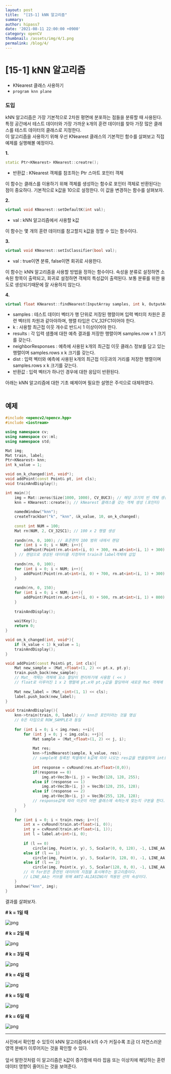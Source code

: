 ```yaml
---
layout: post
title:  "[15-1] kNN 알고리즘"
summary: 
author: hipass7
date: '2021-08-11 22:00:00 +0900'
category: openCV
thumbnail: /assets/img/4/1.png
permalink: /blog/4/
---
```


# [15-1] kNN 알고리즘

- KNearest 클래스 사용하기
- `program knn plane`

### 도입

kNN 알고리즘은 가장 기본적으로 2차원 평면에 분포하는 점들을 분류할 때 사용된다. 특정 공간에서 테스트 데이터와 가장 가까운 k개의 훈련 데이터를 찾아 가장 많은 클래스를 테스트 데이터의 클래스로 지정한다. <br />
이 알고리즘을 사용하기 위해 우선 KNearest 클래스의 기본적인 함수를 살펴보고 직접 예제를 실행해볼 예정이다.


**1.**

```c++
static Ptr<KNearest> KNearest::creatre();
```

- 반환값 : KNearest 객체를 참조하는 Ptr 스마트 포인터 객체

이 함수는 클래스를 이용하기 위해 객체를 생성하는 함수로 포인터 객체로 반환된다는 점이 중요하다. 기본적으로 k값을 10으로 설정한다. 이 값을 변경하는 함수를 살펴보자.

**2.**

```c++
virtual void KNearest::setDefaultK(int val);
```

- val : kNN 알고리즘에서 사용할 k값

이 함수는 몇 개의 훈련 데이터를 참고할지 k값을 정할 수 있는 함수이다.

**3.**

```c++
virtual void KNearest::setIsClassifier(bool val);
```

- val : true이면 분류, false이면 회귀로 사용한다.

이 함수는 kNN 알고리즘을 사용할 방법을 정하는 함수이다. 속성을 분류로 설정하면 소속된 항목이 출력되고, 회귀로 설정하면 객체의 특성값이 출력된다. 보통 분류를 위한 용도로 생성되기때문에 잘 사용하지 않는다.

**4.**

```c++
virtual float KNearest::findNearest(InputArray samples, int k, OutputArray results, OutputArray neightborResponses = noArray(), OutputArray dist = noArray()) const;
```

- samples : 테스트 데이터 벡터가 행 단위로 저장된 행렬이며 입력 벡터의 차원은 훈련 벡터의 차원과 같아야하며, 행렬 타입은 CV_32FC1이어야 한다.
- k : 사용할 최근접 이웃 개수로 반드시 1 이상이어야 한다.
- results : 각 입력 샘플에 대한 예측 결과를 저장한 행렬이며 samples.row x 1 크기를 갖는다.
- neighborResponses : 예측에 사용된 k개의 최근접 이웃 클래스 정보를 담고 있는 행렬이며 samples.rows x k 크기를 갖는다.
- dist : 입력 벡터와 예측에 사용된 k개의 최근접 이웃과의 거리를 저장한 행렬이며 samples.rows x k 크기를 갖는다.
- 반환값 : 입력 벡터가 하나인 경우에 대한 응답이 반환된다.

아래는 kNN 알고리즘에 대한 기초 예제이며 필요한 설명은 주석으로 대체하였다. <br /> <br />
## 예제

```c++
#include <opencv2/opencv.hpp>
#include <iostream>

using namespace cv;
using namespace cv::ml;
using namespace std;

Mat img;
Mat train, label;
Ptr<KNearest> knn;
int k_value = 1;

void on_k_changed(int, void*);
void addPoint(const Point& pt, int cls);
void trainAndDisplay();

int main(){
    img = Mat::zeros(Size(1000, 1000), CV_8UC3); // 해당 크기의 빈 객체 생성
    knn = KNearest::create(); // kNearest 클래스를 갖는 객체 생성 (포인터)
    
    namedWindow("knn");
    createTrackbar("k", "knn", &k_value, 10, on_k_changed);
    
    const int NUM = 100;
    Mat rn(NUM, 2, CV_32SC1); // 100 x 2 행렬 생성
    
    randn(rn, 0, 100); // 표준편차 100 범위 내에서 랜덤
    for (int i = 0; i < NUM; i++){
        addPoint(Point(rn.at<int>(i, 0) + 300, rn.at<int>(i, 1) + 300), 0);
    } // 랜덤으로 생성된 데이터를 지정하여 train과 label객체에 삽입
    
    randn(rn, 0, 100);
    for (int i = 0; i < NUM; i++){
        addPoint(Point(rn.at<int>(i, 0) + 700, rn.at<int>(i, 1) + 300), 1);
    }
            
    randn(rn, 0, 150);
    for (int i = 0; i < NUM; i++){
        addPoint(Point(rn.at<int>(i, 0) + 500, rn.at<int>(i, 1) + 800), 2);
    }
    
    trainAndDisplay();
    
    waitKey();
    return 0;
}

void on_k_changed(int, void*){
    if (k_value < 1) k_value = 1;
    trainAndDisplay();
}

void addPoint(const Point& pt, int cls){
    Mat new_sample = (Mat_<float>(1, 2) << pt.x, pt.y);
    train.push_back(new_sample);
    // Mat_ 객체는 객체에 요소 할당이 편리하기에 사용함 ( << )
    // float로 이루어진 1 x 2 행렬에 pt.x와 pt.y값을 할당하여 새로운 Mat 객체에 할당
    
    Mat new_label = (Mat_<int>(1, 1) << cls);
    label.push_back(new_label);
}

void trainAndDisplay(){
    knn->train(train, 0, label); // knn은 포인터라는 것을 명심
    // 0은 타입으로 ROW_SAMPLE과 동일
    
    for (int i = 0; i < img.rows; ++i){
        for (int j = 0; j < img.cols; ++j){
            Mat sample = (Mat_<float>(1, 2) << j, i);
            
            Mat res;
            knn->findNearest(sample, k_value, res);
            // sample에 등록된 픽셀에서 k값에 따라 나오는 res값을 반올림하여 int로 할당
            
            int response = cvRound(res.at<float>(0,0));
            if(response == 0)
                img.at<Vec3b>(i, j) = Vec3b(128, 128, 255);
            else if (response == 1)
                img.at<Vec3b>(i, j) = Vec3b(128, 255, 128);
            else if (response == 2)
                img.at<Vec3b>(i, j) = Vec3b(255, 128, 128);
            // response값에 따라 이곳이 어떤 클래스에 속하는게 맞는지 구분을 한다.
        }
    }
    
    for (int i = 0; i < train.rows; i++){
        int x = cvRound(train.at<float>(i, 0));
        int y = cvRound(train.at<float>(i, 1));
        int l = label.at<int>(i, 0);
        
        if (l == 0)
            circle(img, Point(x, y), 5, Scalar(0, 0, 128), -1, LINE_AA);
        else if (l == 1)
            circle(img, Point(x, y), 5, Scalar(0, 128, 0), -1, LINE_AA);
        else if (l == 2)
            circle(img, Point(x, y), 5, Scalar(128, 0, 0), -1, LINE_AA);
        // 이 for문은 훈련된 데이터의 지점을 표시해주는 알고리즘이다.
        // LINE_AA는 커브를 위해 ANTI-ALIASING이 적용된 선의 속성이다.
    }
    imshow("knn", img);
}


```
결과를 살펴보자.

**# k = 1일 때**

![png](/assets/img/4/1.png)

**# k = 2일 때**

![png](/assets/img/4/2.png)

**# k = 3일 때**

![png](/assets/img/4/3.png)

**# k = 4일 때**

![png](/assets/img/4/4.png)

**# k = 5일 때**

![png](/assets/img/4/5.png)

**# k = 6일 때**

![png](/assets/img/4/6.png)

------
사진에서 확인할 수 있듯이 kNN 알고리즘에서 k의 수가 커질수록 조금 더 자연스러운 영역 분배가 이루어지는 것을 확인할 수 있다. <br /><br />
앞서 말한것처럼 이 알고리즘은 k값이 증가함에 따라 잡음 또는 이상치에 해당하는 훈련 데이터 영향이 줄어드는 것을 보여준다. <br />